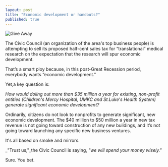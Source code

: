 ```yaml
---
layout: post
title: "Economic development or handouts?"
published: true
---
```


<img src="{{ site.baseurl }}/img/giveaway.jpg" class="img-responsive" alt="Give Away">

The Civic Council (an organization of the area's top business people) is attempting to sell its proposed half-cent sales tax for “translational” medical research on the expectation that the research will spur economic development.

That’s a smart ploy because, in this post-Great Recession period, everybody wants “economic development.”

Yet,a key question is: 

<em>How would doling out more than $35 million a year for existing, non-profit entities (Children's Mercy Hospital, UMKC and St.Luke's Health System) generate significant economic development?</em> 

Ordinarily, citizens do not look to nonprofits to generate significant, new economic development. The $40 million to $50 million a year in new tax revenue is not going toward construction of any new buildings, and it’s not going toward launching any specific new business ventures.

It's all based on smoke and mirrors.

_"Trust us,"_the Civic Council is saying, _"we will spend your money wisely."_

Sure. You bet.
